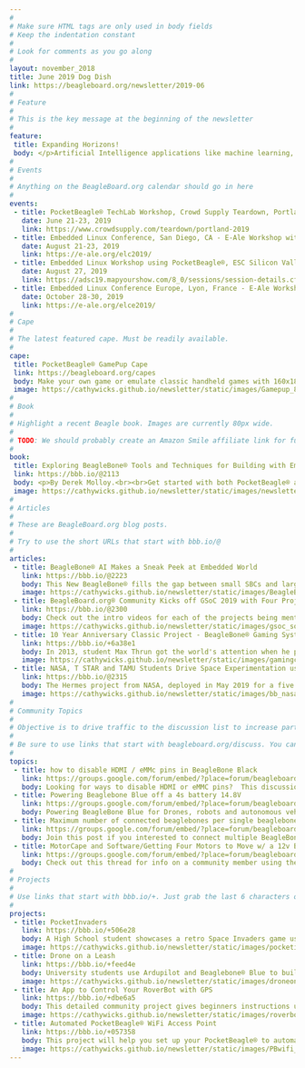 ```yaml
---
# 
# Make sure HTML tags are only used in body fields
# Keep the indentation constant
# 
# Look for comments as you go along
#
layout: november_2018
title: June 2019 Dog Dish
link: https://beagleboard.org/newsletter/2019-06
#
# Feature
#
# This is the key message at the beginning of the newsletter
#
feature:
 title: Expanding Horizons!
 body: </p>Artificial Intelligence applications like machine learning, knowledge reasoning, natural language processing, computer vision, and robotics are growing exponentially and are a natural fit for the goals of BeagleBoard.org®. We are excited to share a sneak peek with our new BeagleBone® AI with you. Based on a very powerful new processor, it’s received tremendous feedback from the community at Embedded World and Maker Faire affirming our goals to educate and enable creativity in AI the same way we have with embedded Linux, to make low cost, friendly to use, open source hardware and software available to anyone expanding horizons from Kindergarten to Rocket Science.<br>&mdash;<strong>Christine Long</strong>, <em>Executive Director</em></p>
#
# Events
#
# Anything on the BeagleBoard.org calendar should go in here
#
events:
 - title: PocketBeagle® TechLab Workshop, Crowd Supply Teardown, Portland, OR
   date: June 21-23, 2019 
   link: https://www.crowdsupply.com/teardown/portland-2019
 - title: Embedded Linux Conference, San Diego, CA - E-Ale Workshop with PocketBeagle®
   date: August 21-23, 2019 
   link: https://e-ale.org/elc2019/
 - title: Embedded Linux Workshop using PocketBeagle®, ESC Silicon Valley
   date: August 27, 2019 
   link: https://adsc19.mapyourshow.com/8_0/sessions/session-details.cfm?scheduleid=3  
 - title: Embedded Linux Conference Europe, Lyon, France - E-Ale Workshop with PocketBeagle®
   date: October 28-30, 2019
   link: https://e-ale.org/elce2019/
#
# Cape
#
# The latest featured cape. Must be readily available.
#
cape:
 title: PocketBeagle® GamePup Cape
 link: https://beagleboard.org/capes
 body: Make your own game or emulate classic handheld games with 160x180 LCD, 10 user buttons, LiPo support and more
 image: https://cathywicks.github.io/newsletter/static/images/Gamepup_80px.jpg
#
# Book
#
# Highlight a recent Beagle book. Images are currently 80px wide.
# 
# TODO: We should probably create an Amazon Smile affiliate link for future books.
#
book:
 title: Exploring BeagleBone® Tools and Techniques for Building with Embedded Linux 2nd Edition
 link: https://bbb.io/@2113
 body: <p>By Derek Molloy.<br><br>Get started with both PocketBeagle® and BeagleBone® Black or Wireless with detailed instructions, well explained examples and applications.</p>
 image: https://cathywicks.github.io/newsletter/static/images/newsletter_2018_11_molloybook_80px.jpg
#
# Articles
#
# These are BeagleBoard.org blog posts.
#
# Try to use the short URLs that start with bbb.io/@
#
articles:
 - title: BeagleBone® AI Makes a Sneak Peek at Embedded World
   link: https://bbb.io/@2223
   body: This New BeagleBone® fills the gap between small SBCs and large powerful industrial computers bringing the open source Linux approach to Artificial Intelligence applications development.  
   image: https://cathywicks.github.io/newsletter/static/images/BeagleBoneAI_inhand_280px.jpg
 - title: BeagleBoard.org® Community Kicks off GSoC 2019 with Four Projects
   link: https://bbb.io/@2300
   body: Check out the intro videos for each of the projects being mentored this summer by the BeagleBoard.org® community and join in the forums and IRC chat to encourage the new student developers.
   image: https://cathywicks.github.io/newsletter/static/images/gsoc_social_280px.jpg
 - title: 10 Year Anniversary Classic Project - BeagleBone® Gaming System - Awesome Assembly Video
   link: https://bbb.io/+6a38e1
   body: In 2013, student Max Thrun got the world's attention when he published his BeagleBone® based Gameboy fast-forward, hand-build, 6 minute video and set it to the music Heart of Courage.
   image: https://cathywicks.github.io/newsletter/static/images/gamingcape_280px.jpg
 - title: NASA, T STAR and TAMU Students Drive Space Experimentation using BeagleBone® Black
   link: https://bbb.io/@2315
   body: The Hermes project from NASA, deployed in May 2019 for a five year plan, is a powerful new way to remotely conduct experiments on the International Space Station.
   image: https://cathywicks.github.io/newsletter/static/images/bb_nasa_hermes_280px.jpg
#
# Community Topics
#
# Objective is to drive traffic to the discussion list to increase participation.
#
# Be sure to use links that start with beagleboard.org/discuss. You can grab the links from there.
#
topics:
 - title: how to disable HDMI / eMMc pins in BeagleBone Black
   link: https://groups.google.com/forum/embed/?place=forum/beagleboard&showsearch=true&showpopout=true&showtabs=false&hideforumtitle=true&parenturl=https%3A%2F%2Fbeagleboard.org%2Fdiscuss#!category-topic/beagleboard/beaglebone-black/oUh7gFVv3qQ
   body: Looking for ways to disable HDMI or eMMC pins?  This discussion will help you.
 - title: Powering Beaglebone Blue off a 4s battery 14.8V
   link: https://groups.google.com/forum/embed/?place=forum/beagleboard&showsearch=true&showpopout=true&showtabs=false&hideforumtitle=true&parenturl=https%3A%2F%2Fbeagleboard.org%2Fdiscuss#!category-topic/beagleboard/beaglebone-blue/2luFEUXt-Kg
   body: Powering BeagleBone Blue for Drones, robots and autonomous vehicles is popular.  Engage in the forums to talk power solutions.
 - title: Maximum number of connected beaglebones per single beaglebone
   link: https://groups.google.com/forum/embed/?place=forum/beagleboard&showsearch=true&showpopout=true&showtabs=false&hideforumtitle=true&parenturl=https%3A%2F%2Fbeagleboard.org%2Fdiscuss#!category-topic/beagleboard/newbies/7R2sEKY_4oM
   body: Join this post if you interested to connect multiple BeagleBone Wireless Boards together.
 - title: MotorCape and Software/Getting Four Motors to Move w/ a 12v Battery
   link: https://groups.google.com/forum/embed/?place=forum/beagleboard&showsearch=true&showpopout=true&showtabs=false&hideforumtitle=true&parenturl=https%3A%2F%2Fbeagleboard.org%2Fdiscuss#!category-topic/beagleboard/newbies/IK0LfYWAJEI
   body: Check out this thread for info on a community member using the Motor Cape
#
# Projects
#
# Use links that start with bbb.io/+. Just grab the last 6 characters of the project URL to put at the end.
#
projects:
 - title: PocketInvaders
   link: https://bbb.io/+506e28
   body: A High School student showcases a retro Space Invaders game using PocketBeagle®
   image: https://cathywicks.github.io/newsletter/static/images/pocketinvaders_270px.jpg
 - title: Drone on a Leash
   link: https://bbb.io/+feed4e
   body: University students use Ardupilot and Beaglebone® Blue to build a leash controlled drone.
   image: https://cathywicks.github.io/newsletter/static/images/droneonaleash_270px.jpg
 - title: An App to Control Your RoverBot with GPS
   link: https://bbb.io/+dbe6a5
   body: This detailed community project gives beginners instructions using a motor cape and GPS with BeagleBone® Black
   image: https://cathywicks.github.io/newsletter/static/images/roverbotGPS_270px.jpg
 - title: Automated PocketBeagle® WiFi Access Point
   link: https://bbb.io/+057358
   body: This project will help you set up your PocketBeagle® to automatically create a WiFi access poing on boot
   image: https://cathywicks.github.io/newsletter/static/images/PBwifi_270px.jpg
---
```

